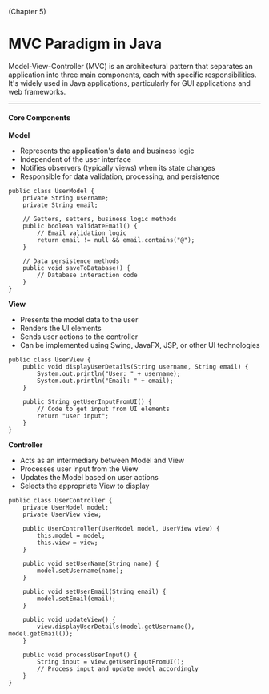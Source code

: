 (Chapter 5)

# MVC Paradigm in Java

Model-View-Controller (MVC) is an architectural pattern that separates an application into three main components, each with specific responsibilities. It's widely used in Java applications, particularly for GUI applications and web frameworks.


---
#### Core Components

**Model**
- Represents the application's data and business logic
- Independent of the user interface
- Notifies observers (typically views) when its state changes
- Responsible for data validation, processing, and persistence

```
public class UserModel {
    private String username;
    private String email;
    
    // Getters, setters, business logic methods
    public boolean validateEmail() {
        // Email validation logic
        return email != null && email.contains("@");
    }
    
    // Data persistence methods
    public void saveToDatabase() {
        // Database interaction code
    }
}
```


**View**
- Presents the model data to the user
- Renders the UI elements
- Sends user actions to the controller
- Can be implemented using Swing, JavaFX, JSP, or other UI technologies

```
public class UserView {
    public void displayUserDetails(String username, String email) {
        System.out.println("User: " + username);
        System.out.println("Email: " + email);
    }
    
    public String getUserInputFromUI() {
        // Code to get input from UI elements
        return "user input";
    }
}
```


**Controller**
- Acts as an intermediary between Model and View
- Processes user input from the View
- Updates the Model based on user actions
- Selects the appropriate View to display

```
public class UserController {
    private UserModel model;
    private UserView view;
    
    public UserController(UserModel model, UserView view) {
        this.model = model;
        this.view = view;
    }
    
    public void setUserName(String name) {
        model.setUsername(name);
    }
    
    public void setUserEmail(String email) {
        model.setEmail(email);
    }
    
    public void updateView() {
        view.displayUserDetails(model.getUsername(), model.getEmail());
    }
    
    public void processUserInput() {
        String input = view.getUserInputFromUI();
        // Process input and update model accordingly
    }
}
```


